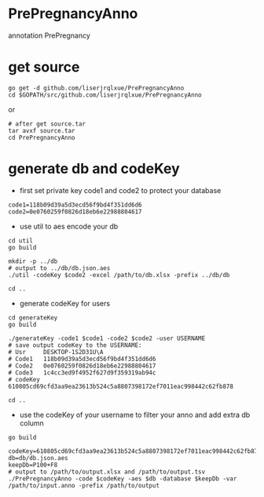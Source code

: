 # PrePregnancyAnno
annotation PrePregnancy

# get source
```
go get -d github.com/liserjrqlxue/PrePregnancyAnno
cd $GOPATH/src/github.com/liserjrqlxue/PrePregnancyAnno
```
or
```
# after get source.tar
tar avxf source.tar
cd PrePregnancyAnno
```
# generate db and codeKey
* first set private key code1 and code2 to protect your database
```
code1=118b09d39a5d3ecd56f9bd4f351dd6d6
code2=0e0760259f0826d18eb6e22988804617
```
* use util to aes encode your db
```
cd util
go build

mkdir -p ../db
# output to ../db/db.json.aes
./util -codeKey $code2 -excel /path/to/db.xlsx -prefix ../db/db

cd ..
```
* generate codeKey for users
```
cd generateKey
go build

./generateKey -code1 $code1 -code2 $code2 -user USERNAME
# save output codeKey to the USERNAME:
# Usr     DESKTOP-1S2D31U\A
# Code1   118b09d39a5d3ecd56f9bd4f351dd6d6
# Code2   0e0760259f0826d18eb6e22988804617
# Code3   1c4cc3ed9f4952f627d9f359319ab94c
# codeKey 610805cd69cfd3aa9ea23613b524c5a8807398172ef7011eac998442c62fb878

cd ..
```
* use the codeKey of your username to filter your anno and add extra db column 
```
go build

codeKey=610805cd69cfd3aa9ea23613b524c5a8807398172ef7011eac998442c62fb878
db=db/db.json.aes
keepDb=P100+F8
# output to /path/to/output.xlsx and /path/to/output.tsv
./PrePregnancyAnno -code $codeKey -aes $db -database $keepDb -var /path/to/input.anno -prefix /path/to/output
```